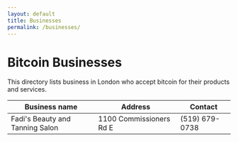 ```yaml
---
layout: default
title: Businesses 
permalink: /businesses/
---
```


# Bitcoin Businesses

This directory lists business in London who accept bitcoin for their products and services.

<table>
  <thead>
    <tr>
      <th>Business name</th>
      <th>Address</th>
      <th>Contact</th>
    </tr>
  </thead>
  <tbody>
    <tr>
      <td>Fadi's Beauty and Tanning Salon</td>
      <td>1100 Commissioners Rd E</td>
      <td>(519) 679-0738</td>
    </tr>
  </tbody>
</table>
